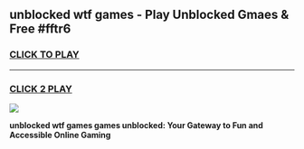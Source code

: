 
## unblocked wtf games - Play Unblocked Gmaes & Free #fftr6
<h3>
<a href="https://news.freeplayer.one?title=unblocked_wtf_games&ref=24F">CLICK TO PLAY</a></h3>
<hr>

<h3>
<a href="https://news.freeplayer.one?title=unblocked_wtf_games&ref=24F">CLICK 2 PLAY</a>
  
</h3>

<a href="https://news.freeplayer.one?title=unblocked_wtf_games&ref=24F/"><img src="https://clearcache.store/games.png"></a>


**unblocked wtf games games unblocked: Your Gateway to Fun and Accessible Online Gaming**
